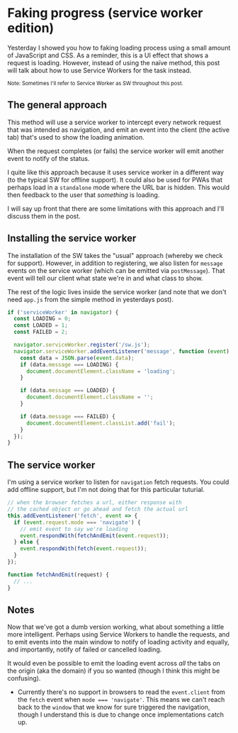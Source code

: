 # Faking progress (service worker edition)

Yesterday I showed you how to faking loading process using a small amount of JavaScript and CSS. As a reminder, this is a UI effect that shows a request is loading. However, instead of using the naïve method, this post will talk about how to use Service Workers for the task instead.

<!--more-->

<small>Note: Sometimes I'll refer to Service Worker as SW throughout this post.</small>

## The general approach

This method will use a service worker to intercept every network request that was intended as navigation, and emit an event into the client (the active tab) that's used to show the loading animation.

When the request completes (or fails) the service worker will emit another event to notify of the status.

I quite like this approach because it uses service worker in a different way (to the typical SW for offline support). It could also be used for <abb title="Progress Web Apps">PWAs</abb> that perhaps load in a `standalone` mode where the URL bar is hidden. This would then feedback to the user that _something_ is loading.

I will say up front that there are some limitations with this approach and I'll discuss them in the post.

## Installing the service worker

The installation of the SW takes the "usual" approach (whereby we check for support). However, in addition to registering, we also listen for `message` events on the service worker (which can be emitted via `postMessage`). That event will tell our client what state we're in and what class to show.

The rest of the logic lives inside the service worker (and note that we don't need `app.js` from the simple method in yesterdays post).

```js
if ('serviceWorker' in navigator) {
  const LOADING = 0;
  const LOADED = 1;
  const FAILED = 2;

  navigator.serviceWorker.register('/sw.js');
  navigator.serviceWorker.addEventListener('message', function (event) {
    const data = JSON.parse(event.data);
    if (data.message === LOADING) {
      document.documentElement.className = 'loading';
    }

    if (data.message === LOADED) {
      document.documentElement.className = '';
    }

    if (data.message === FAILED) {
      document.documentElement.classList.add('fail');
    }
  });
}
```

## The service worker

I'm using a service worker to listen for `navigation` fetch requests. You could add offline support, but I'm not doing that for this particular tuturial.

```js
// when the browser fetches a url, either response with
// the cached object or go ahead and fetch the actual url
this.addEventListener('fetch', event => {
  if (event.request.mode === 'navigate') {
    // emit event to say we're loading
    event.respondWith(fetchAndEmit(event.request));
  } else {
    event.respondWith(fetch(event.request));
  }
});

function fetchAndEmit(request) {
  // ...
}
```

## Notes

Now that we've got a dumb version working, what about something a little more intelligent. Perhaps using Service Workers to handle the requests, and to emit events into the main window to notify of loading activity and equally, and importantly, notify of failed or cancelled loading.

It would even be possible to emit the loading event across _all_ the tabs on the origin (aka the domain) if you so wanted (though I think this might be confusing).

- Currently there's no support in browsers to read the `event.client` from the `fetch` event when `mode === 'navigate'`. This means we can't reach back to the `window` that we know for sure triggered the navigation, though I understand this is due to change once implementations catch up.


